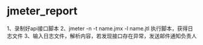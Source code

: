 # jmeter_report

1、录制好api接口脚本
2、jmeter -n -t name.jmx -l name.jtl
执行脚本，获得日志文件
3、输入日志文件，解析内容，若发现接口存在异常，发送邮件通知负责人
